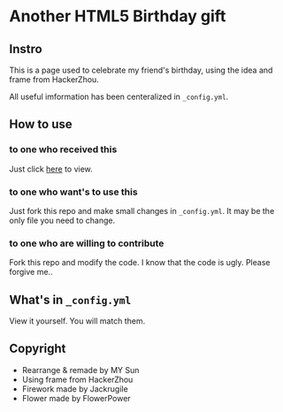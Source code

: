 # Another HTML5 Birthday gift
## Instro
This is a page used to celebrate my friend's birthday, using the idea and frame from HackerZhou. 

All useful imformation has been centeralized in `_config.yml`. 

## How to use
### to one who received this
Just click [here](http://simonmysun.github.io/HappyBirthdayToJinGe/index.html) to view.

### to one who want's to use this
Just fork this repo and make small changes in `_config.yml`. It may be the only file you need to change.

### to one who are willing to contribute
Fork this repo and modify the code. I know that the code is ugly. Please forgive me.. 

## What's in `_config.yml`
View it yourself. You will match them.  

## Copyright
* Rearrange & remade by MY Sun
* Using frame from HackerZhou
* Firework made by Jackrugile
* Flower made by FlowerPower
